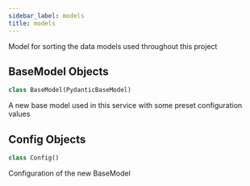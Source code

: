 ```yaml
---
sidebar_label: models
title: models
---
```


Model for sorting the data models used throughout this project


## BaseModel Objects

```python
class BaseModel(PydanticBaseModel)
```

A new base model used in this service with some preset configuration values


## Config Objects

```python
class Config()
```

Configuration of the new BaseModel


